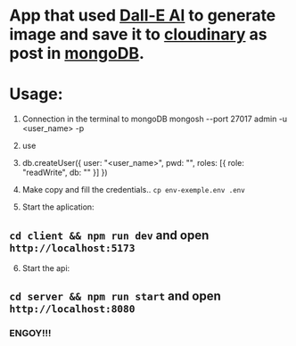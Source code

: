 # App that used [Dall-E AI](https://openai.com/) to generate image and save it to [cloudinary](https://cloudinary.com/) as post in [mongoDB](https://www.mongodb.com/).

# Usage:

1. Connection in the terminal to mongoDB
   mongosh --port 27017 admin -u <user_name> -p <password>

2. use <Your desired database>

3. db.createUser({
   user: "<user_name>",
   pwd: "<password>",
   roles: [{ role: "readWrite", db: "<Your desired database>" }]
   })

4. Make copy and fill the credentials..
   `cp env-exemple.env .env`

5. Start the aplication:

## `cd client && npm run dev` and open `http://localhost:5173`

6. Start the api:

## `cd server && npm run start` and open `http://localhost:8080`

### ENGOY!!!
